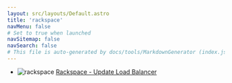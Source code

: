 ```yaml
---
layout: src/layouts/Default.astro
title: 'rackspace'
navMenu: false
# Set to true when launched
navSitemap: false
navSearch: false
# This file is auto-generated by docs/tools/MarkdownGenerator (index.js)
---
```


<ul>

<li>

![rackspace](https://i.octopus.com/library/step-templates/rackspace.png) [Rackspace - Update Load Balancer](/integrations/rackspace/rackspace-update-load-balancer)

</li>
        
</ul>
